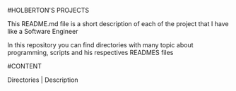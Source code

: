 #HOLBERTON'S PROJECTS

This README.md file is a short description of each of the project that I have like a Software Engineer

In this repository you can find directories with many topic about programming, scripts and his respectives READMES files

#CONTENT

Directories | Description